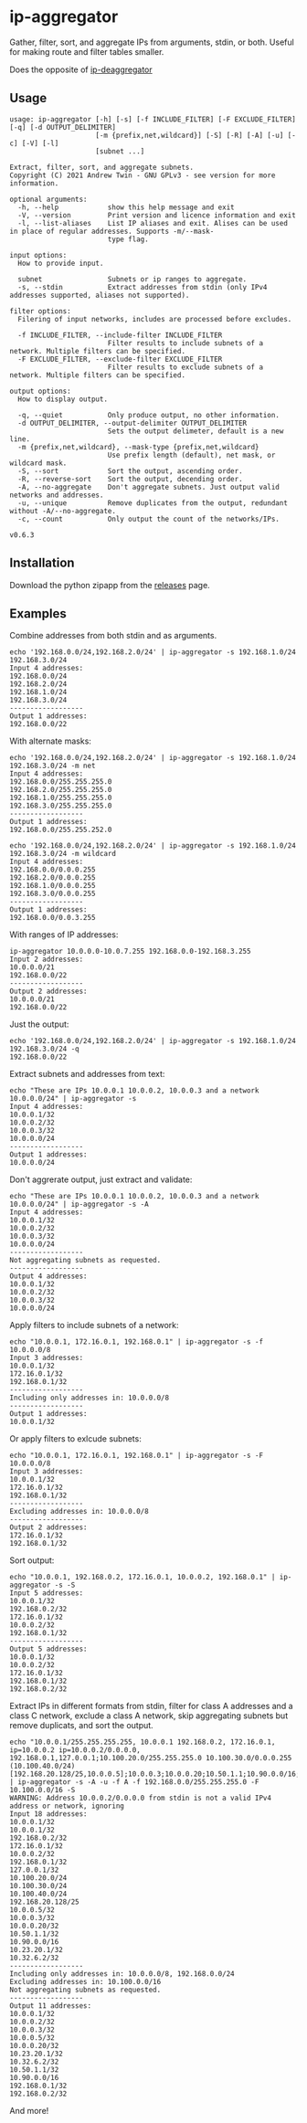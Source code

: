 # ip-aggregator
Gather, filter, sort, and aggregate IPs from arguments, stdin, or both. Useful for making route and filter tables smaller.

Does the opposite of [ip-deaggregator](https://github.com/andrewtwin/ip-deaggregator)

## Usage
```
usage: ip-aggregator [-h] [-s] [-f INCLUDE_FILTER] [-F EXCLUDE_FILTER] [-q] [-d OUTPUT_DELIMITER]
                     [-m {prefix,net,wildcard}] [-S] [-R] [-A] [-u] [-c] [-V] [-l]
                     [subnet ...]

Extract, filter, sort, and aggregate subnets.
Copyright (C) 2021 Andrew Twin - GNU GPLv3 - see version for more information.

optional arguments:
  -h, --help            show this help message and exit
  -V, --version         Print version and licence information and exit
  -l, --list-aliases    List IP aliases and exit. Alises can be used in place of regular addresses. Supports -m/--mask-
                        type flag.

input options:
  How to provide input.

  subnet                Subnets or ip ranges to aggregate.
  -s, --stdin           Extract addresses from stdin (only IPv4 addresses supported, aliases not supported).

filter options:
  Filering of input networks, includes are processed before excludes.

  -f INCLUDE_FILTER, --include-filter INCLUDE_FILTER
                        Filter results to include subnets of a network. Multiple filters can be specified.
  -F EXCLUDE_FILTER, --exclude-filter EXCLUDE_FILTER
                        Filter results to exclude subnets of a network. Multiple filters can be specified.

output options:
  How to display output.

  -q, --quiet           Only produce output, no other information.
  -d OUTPUT_DELIMITER, --output-delimiter OUTPUT_DELIMITER
                        Sets the output delimeter, default is a new line.
  -m {prefix,net,wildcard}, --mask-type {prefix,net,wildcard}
                        Use prefix length (default), net mask, or wildcard mask.
  -S, --sort            Sort the output, ascending order.
  -R, --reverse-sort    Sort the output, decending order.
  -A, --no-aggregate    Don't aggregate subnets. Just output valid networks and addresses.
  -u, --unique          Remove duplicates from the output, redundant without -A/--no-aggregate.
  -c, --count           Only output the count of the networks/IPs.

v0.6.3
```
## Installation
Download the python zipapp from the [releases](https://github.com/andrewtwin/ip-aggregator/releases) page.

## Examples

Combine addresses from both stdin and as arguments.
```
echo '192.168.0.0/24,192.168.2.0/24' | ip-aggregator -s 192.168.1.0/24 192.168.3.0/24
Input 4 addresses:
192.168.0.0/24
192.168.2.0/24
192.168.1.0/24
192.168.3.0/24
------------------
Output 1 addresses:
192.168.0.0/22
```

With alternate masks:
```
echo '192.168.0.0/24,192.168.2.0/24' | ip-aggregator -s 192.168.1.0/24 192.168.3.0/24 -m net
Input 4 addresses:
192.168.0.0/255.255.255.0
192.168.2.0/255.255.255.0
192.168.1.0/255.255.255.0
192.168.3.0/255.255.255.0
------------------
Output 1 addresses:
192.168.0.0/255.255.252.0
```

```
echo '192.168.0.0/24,192.168.2.0/24' | ip-aggregator -s 192.168.1.0/24 192.168.3.0/24 -m wildcard
Input 4 addresses:
192.168.0.0/0.0.0.255
192.168.2.0/0.0.0.255
192.168.1.0/0.0.0.255
192.168.3.0/0.0.0.255
------------------
Output 1 addresses:
192.168.0.0/0.0.3.255
```

With ranges of IP addresses:
```
ip-aggregator 10.0.0.0-10.0.7.255 192.168.0.0-192.168.3.255
Input 2 addresses:
10.0.0.0/21
192.168.0.0/22
------------------
Output 2 addresses:
10.0.0.0/21
192.168.0.0/22
```

Just the output:
```
echo '192.168.0.0/24,192.168.2.0/24' | ip-aggregator -s 192.168.1.0/24 192.168.3.0/24 -q
192.168.0.0/22
```

Extract subnets and addresses from text:
```
echo "These are IPs 10.0.0.1 10.0.0.2, 10.0.0.3 and a network 10.0.0.0/24" | ip-aggregator -s
Input 4 addresses:
10.0.0.1/32
10.0.0.2/32
10.0.0.3/32
10.0.0.0/24
------------------
Output 1 addresses:
10.0.0.0/24
```

Don't aggrerate output, just extract and validate:
```
echo "These are IPs 10.0.0.1 10.0.0.2, 10.0.0.3 and a network 10.0.0.0/24" | ip-aggregator -s -A
Input 4 addresses:
10.0.0.1/32
10.0.0.2/32
10.0.0.3/32
10.0.0.0/24
------------------
Not aggregating subnets as requested.
------------------
Output 4 addresses:
10.0.0.1/32
10.0.0.2/32
10.0.0.3/32
10.0.0.0/24
```

Apply filters to include subnets of a network:
```
echo "10.0.0.1, 172.16.0.1, 192.168.0.1" | ip-aggregator -s -f 10.0.0.0/8
Input 3 addresses:
10.0.0.1/32
172.16.0.1/32
192.168.0.1/32
------------------
Including only addresses in: 10.0.0.0/8
------------------
Output 1 addresses:
10.0.0.1/32
```

Or apply filters to exlcude subnets:
```
echo "10.0.0.1, 172.16.0.1, 192.168.0.1" | ip-aggregator -s -F 10.0.0.0/8
Input 3 addresses:
10.0.0.1/32
172.16.0.1/32
192.168.0.1/32
------------------
Excluding addresses in: 10.0.0.0/8
------------------
Output 2 addresses:
172.16.0.1/32
192.168.0.1/32
```

Sort output:
```
echo "10.0.0.1, 192.168.0.2, 172.16.0.1, 10.0.0.2, 192.168.0.1" | ip-aggregator -s -S
Input 5 addresses:
10.0.0.1/32
192.168.0.2/32
172.16.0.1/32
10.0.0.2/32
192.168.0.1/32
------------------
Output 5 addresses:
10.0.0.1/32
10.0.0.2/32
172.16.0.1/32
192.168.0.1/32
192.168.0.2/32
```

Extract IPs in different formats from stdin, filter for class A addresses and a class C network, exclude a class A network, skip aggregating subnets but remove duplicats, and sort the output.
```
echo "10.0.0.1/255.255.255.255, 10.0.0.1 192.168.0.2, 172.16.0.1, ip=10.0.0.2 ip=10.0.0.2/0.0.0.0, 192.168.0.1,127.0.0.1;10.100.20.0/255.255.255.0 10.100.30.0/0.0.0.255 (10.100.40.0/24)[192.168.20.128/25,10.0.0.5];10.0.0.3;10.0.0.20;10.50.1.1;10.90.0.0/16;10.23.20.1;10.32.6.2"\
| ip-aggregator -s -A -u -f A -f 192.168.0.0/255.255.255.0 -F 10.100.0.0/16 -S
WARNING: Address 10.0.0.2/0.0.0.0 from stdin is not a valid IPv4 address or network, ignoring
Input 18 addresses:
10.0.0.1/32
10.0.0.1/32
192.168.0.2/32
172.16.0.1/32
10.0.0.2/32
192.168.0.1/32
127.0.0.1/32
10.100.20.0/24
10.100.30.0/24
10.100.40.0/24
192.168.20.128/25
10.0.0.5/32
10.0.0.3/32
10.0.0.20/32
10.50.1.1/32
10.90.0.0/16
10.23.20.1/32
10.32.6.2/32
------------------
Including only addresses in: 10.0.0.0/8, 192.168.0.0/24
Excluding addresses in: 10.100.0.0/16
Not aggregating subnets as requested.
------------------
Output 11 addresses:
10.0.0.1/32
10.0.0.2/32
10.0.0.3/32
10.0.0.5/32
10.0.0.20/32
10.23.20.1/32
10.32.6.2/32
10.50.1.1/32
10.90.0.0/16
192.168.0.1/32
192.168.0.2/32
```

And more!
